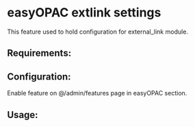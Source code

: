 easyOPAC extlink settings
==========

This feature used to hold configuration for external_link module. 

## Requirements:

## Configuration:
Enable feature on @/admin/features page in easyOPAC section.

## Usage:
